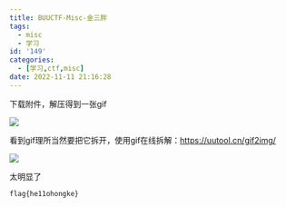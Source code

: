 ```yaml
---
title: BUUCTF-Misc-金三胖
tags:
  - misc
  - 学习
id: '149'
categories:
  - [学习,ctf,misc]
date: 2022-11-11 21:16:28
---
```


下载附件，解压得到一张gif

![](https://niaoluo.top/wp-content/uploads/2022/11/aaa.gif)

看到gif理所当然要把它拆开，使用gif在线拆解：https://uutool.cn/gif2img/

![](https://pic.niaoluo.top/%E7%BD%91%E7%AB%99%E8%B0%83%E7%94%A8/misc%E9%9C%80%E8%A6%81/%E9%87%91%E4%B8%89%E8%83%96/image-1024x688.png)

太明显了

```
flag{he11ohongke}
```